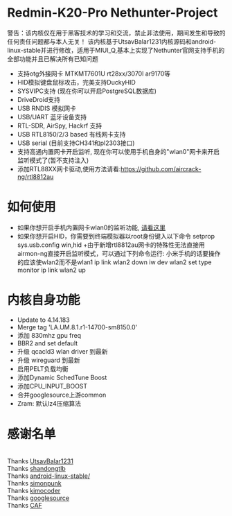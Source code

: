 Redmin-K20-Pro Nethunter-Project
=====
警告：该内核仅在用于黑客技术的学习和交流，禁止非法使用，期间发生和导致的任何责任问题都与本人无关！
该内核基于UtsavBalar1231内核源码和android-linux-stable并进行修改，适用于MIUI_Q,基本上实现了Nethunter官网支持手机的全部功能并且已解决所有已知问题

+ 支持otg外接网卡 MTKMT7601U rt28xx/3070l ar9170等
+ HID模拟键盘鼠标攻击，完美支持DuckyHID
+ SYSVIPC支持 (现在你可以开启PostgreSQL数据库)
+ DriveDroid支持
+ USB RNDIS 模拟网卡
+ USB/UART 蓝牙设备支持
+ RTL-SDR, AirSpy, Hackrf 支持
+ USB RTL8150/2/3 based 有线网卡支持
+ USB serial (目前支持CH341和pl2303接口)
+ 支持高通内置网卡开启监听, 现在你可以使用手机自身的"wlan0"网卡来开启监听模式了(暂不支持注入)
+ 添加RTL88XX网卡驱动,使用方法请看:https://github.com/aircrack-ng/rtl8812au

如何使用
===
+ 如果你想开启手机内置网卡wlan0的监听功能, [请看这里](https://github.com/kimocoder/qualcomm_android_monitor_mode)
+ 如果你想开启HID，你需要到终端模拟器以root身份键入以下命令 setprop sys.usb.config win,hid
+由于新增rtl8812au网卡的特殊性无法直接用airmon-ng直接开启监听模式，可以通过下列命令运行:
小米手机的话要操作的应该使wlan2而不是wlan1
ip link wlan2 down
iw dev wlan2 set type monitor
ip link wlan2 up

内核自身功能
====
+ Update to 4.14.183
+ Merge tag 'LA.UM.8.1.r1-14700-sm8150.0'
+ 添加 830mhz gpu freq
+ BBR2 and set default
+ 升级 qcacld3 wlan driver 到最新
+ 升级 wireguard 到最新
+ 启用PELT负载均衡
+ 添加Dynamic SchedTune Boost
+ 添加CPU_INPUT_BOOST
+ 合并googlesource上游common
+ Zram: 默认lz4压缩算法

感谢名单
====
<br> Thanks [UtsavBalar1231](https://github.com/UtsavBalar1231)
<br> Thanks [shandongtlb](https://github.com/shandongtlb)
<br> Thanks [android-linux-stable/](https://github.com/android-linux-stable/msm-4.14/tree/kernel.lnx.4.14.r4-rel)
<br> Thanks [simonpunk](https://forum.xda-developers.com/oneplus-5/development/burgerhunter-t3638810)
<br> Thanks [kimocoder](https://github.com/kimocoder)
<br> Thanks [googlesource](https://android.googlesource.com/kernel/common)
<br> Thanks [CAF](https://source.codeaurora.org/quic/la/kernel/msm-4.14/)
